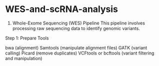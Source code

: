 # WES-and-scRNA-analysis

1. Whole-Exome Sequencing (WES) Pipeline
This pipeline involves processing raw sequencing data to identify genomic variants.

Step 1: Prepare Tools

bwa (alignment)
Samtools (manipulate alignment files)
GATK (variant calling)
Picard (remove duplicates)
VCFtools or bcftools (variant filtering and manipulation)
